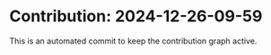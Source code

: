 # Contribution: 2024-12-26-09-59
This is an automated commit to keep the contribution graph active.

